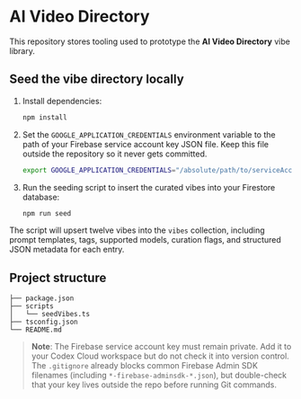 # AI Video Directory

This repository stores tooling used to prototype the **AI Video Directory** vibe library.

## Seed the vibe directory locally

1. Install dependencies:

   ```bash
   npm install
   ```

2. Set the `GOOGLE_APPLICATION_CREDENTIALS` environment variable to the path of your Firebase service account key JSON file. Keep this file outside the repository so it never gets committed.

   ```bash
   export GOOGLE_APPLICATION_CREDENTIALS="/absolute/path/to/serviceAccountKey.json"
   ```

3. Run the seeding script to insert the curated vibes into your Firestore database:

   ```bash
   npm run seed
   ```

The script will upsert twelve vibes into the `vibes` collection, including prompt templates, tags, supported models, curation flags, and structured JSON metadata for each entry.

## Project structure

```
├── package.json
├── scripts
│   └── seedVibes.ts
├── tsconfig.json
└── README.md
```

> **Note**: The Firebase service account key must remain private. Add it to your Codex Cloud workspace but do not check it into version control. The `.gitignore` already blocks common Firebase Admin SDK filenames (including `*-firebase-adminsdk-*.json`), but double-check that your key lives outside the repo before running Git commands.
